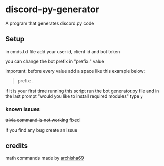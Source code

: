 # discord-py-generator
A program that generates discord.py code

## Setup
in cmds.txt file add your user id, client id and bot token

you can change the bot prefix in "prefix:" value

important: before every value add a space like this example below:

> prefix: .

if it is your first time running this script run the bot generator.py file and in the last prompt "would you like to install required modules" type `y`

### known issues

~~trivia command is not working~~ fixed

If you find any bug create an issue

## credits
math commands made by [archisha69](https://github.com/archisha69)
